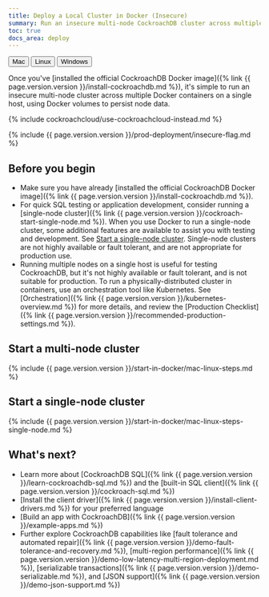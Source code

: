 ```yaml
---
title: Deploy a Local Cluster in Docker (Insecure)
summary: Run an insecure multi-node CockroachDB cluster across multiple Docker containers on a single Linux host.
toc: true
docs_area: deploy
---
```


<div id="os-tabs" class="clearfix">
  <a href="start-a-local-cluster-in-docker-mac.html"><button id="mac" data-eventcategory="buttonClick-doc-os" data-eventaction="mac">Mac</button></a>
  <button id="linux" class="current" data-eventcategory="buttonClick-doc-os" data-eventaction="linux">Linux</button>
  <a href="start-a-local-cluster-in-docker-windows.html"><button id="windows" data-eventcategory="buttonClick-doc-os" data-eventaction="windows">Windows</button></a>
</div>

Once you've [installed the official CockroachDB Docker image]({% link {{ page.version.version }}/install-cockroachdb.md %}), it's simple to run an insecure multi-node cluster across multiple Docker containers on a single host, using Docker volumes to persist node data.

{% include cockroachcloud/use-cockroachcloud-instead.md %}

{% include {{ page.version.version }}/prod-deployment/insecure-flag.md %}

## Before you begin

- Make sure you have already [installed the official CockroachDB Docker image]({% link {{ page.version.version }}/install-cockroachdb.md %}).
- For quick SQL testing or application development, consider running a [single-node cluster]({% link {{ page.version.version }}/cockroach-start-single-node.md %}). When you use Docker to run a single-node cluster, some additional features are available to assist you with testing and development. See [Start a single-node cluster](#start-a-single-node-cluster). Single-node clusters are not highly available or fault tolerant, and are not appropriate for production use.
- Running multiple nodes on a single host is useful for testing CockroachDB, but it's not highly available or fault tolerant, and is not suitable for production. To run a physically-distributed cluster in containers, use an orchestration tool like Kubernetes. See [Orchestration]({% link {{ page.version.version }}/kubernetes-overview.md %}) for more details, and review the [Production Checklist]({% link {{ page.version.version }}/recommended-production-settings.md %}).

## Start a multi-node cluster

{% include {{ page.version.version }}/start-in-docker/mac-linux-steps.md %}

## Start a single-node cluster

{% include {{ page.version.version }}/start-in-docker/mac-linux-steps-single-node.md %}


## What's next?

- Learn more about [CockroachDB SQL]({% link {{ page.version.version }}/learn-cockroachdb-sql.md %}) and the [built-in SQL client]({% link {{ page.version.version }}/cockroach-sql.md %})
- [Install the client driver]({% link {{ page.version.version }}/install-client-drivers.md %}) for your preferred language
- [Build an app with CockroachDB]({% link {{ page.version.version }}/example-apps.md %})
- Further explore CockroachDB capabilities like [fault tolerance and automated repair]({% link {{ page.version.version }}/demo-fault-tolerance-and-recovery.md %}), [multi-region performance]({% link {{ page.version.version }}/demo-low-latency-multi-region-deployment.md %}), [serializable transactions]({% link {{ page.version.version }}/demo-serializable.md %}), and [JSON support]({% link {{ page.version.version }}/demo-json-support.md %})

